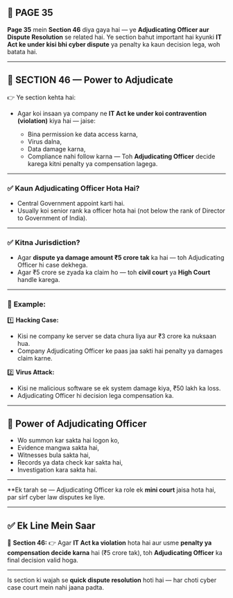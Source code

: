 ## 📄 **PAGE 35**

**Page 35** mein **Section 46** diya gaya hai — ye **Adjudicating Officer aur Dispute Resolution** se related hai.
Ye section bahut important hai kyunki **IT Act ke under kisi bhi cyber dispute** ya penalty ka kaun decision lega, woh batata hai.

---

## 🔹 **SECTION 46 — Power to Adjudicate**

👉 Ye section kehta hai:

* Agar koi insaan ya company ne **IT Act ke under koi contravention (violation)** kiya hai — jaise:

  * Bina permission ke data access karna,
  * Virus dalna,
  * Data damage karna,
  * Compliance nahi follow karna —
    Toh **Adjudicating Officer** decide karega kitni penalty ya compensation lagega.

---

### ✅ **Kaun Adjudicating Officer Hota Hai?**

* Central Government appoint karti hai.
* Usually koi senior rank ka officer hota hai (not below the rank of Director to Government of India).

---

### ✅ **Kitna Jurisdiction?**

* Agar **dispute ya damage amount ₹5 crore tak** ka hai — toh Adjudicating Officer hi case dekhega.
* Agar ₹5 crore se zyada ka claim ho — toh **civil court** ya **High Court** handle karega.

---

### 🧩 **Example:**

1️⃣ **Hacking Case:**

* Kisi ne company ke server se data chura liya aur ₹3 crore ka nuksaan hua.
* Company Adjudicating Officer ke paas jaa sakti hai penalty ya damages claim karne.

2️⃣ **Virus Attack:**

* Kisi ne malicious software se ek system damage kiya, ₹50 lakh ka loss.
* Adjudicating Officer hi decision lega compensation ka.

---

## 🔹 **Power of Adjudicating Officer**

* Wo summon kar sakta hai logon ko,
* Evidence mangwa sakta hai,
* Witnesses bula sakta hai,
* Records ya data check kar sakta hai,
* Investigation kara sakta hai.

---

\*\*Ek tarah se — Adjudicating Officer ka role ek **mini court** jaisa hota hai, par sirf cyber law disputes ke liye.

---

## ✅ **Ek Line Mein Saar**

📌 **Section 46:**
👉 Agar **IT Act ka violation** hota hai aur usme **penalty ya compensation decide karna** hai (₹5 crore tak),
toh **Adjudicating Officer** ka final decision valid hoga.

---

Is section ki wajah se **quick dispute resolution** hoti hai — har choti cyber case court mein nahi jaana padta.
